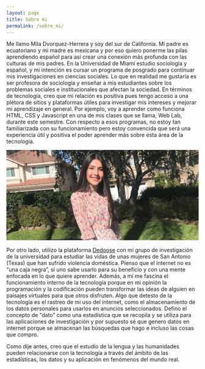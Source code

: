 ```yaml
---
layout: page
title: Sobre mi
permalink: /sobre_mi/
---
```


  Me llamo Mila Dvorquez-Herrera y soy del sur de California. Mi padre es ecuatoriano y mi madre es mexicana y por eso quiero ponerme las pilas  aprendiendo  español para así crear una conexión más profunda con las culturas de mis padres. En la Universidad de Miami estudio sociología y español, y mi intención es cursar un programa de posgrado para continuar mis investigaciones en ciencias sociales. Lo que en realidad me gustaría es ser profesora de sociología y enseñar a mis estudiantes sobre los problemas sociales e institucionales que afectan la sociedad. En términos de tecnología, creo que mi relación es positiva pues tengo acceso a  una plétora de sitios y plataformas útiles para investigar mis intereses y  mejorar mi aprendizaje en general. Por ejemplo, voy a aprender como funciona HTML, CSS y Javascript en una de mis clases que se llama, Web Lab, durante este semestre. Con respecto a esos programas, no estoy tan familiarizada con su funcionamiento pero estoy convencida que será una experiencia útil y positiva el poder aprender más sobre esta área de la tecnología. 
  
  <img src="/assets/mila.JPG" alt="mila" width="600"/>
  
Por otro lado, utilizo la plataforma [Dedoose](https://www.dedoose.com/) con mi grupo de investigación de la universidad para estudiar las vidas de unas mujeres de San Antonio (Texas) que han sufrido violencia doméstica. Pienso que el internet no es “una caja negra”, si uno sabe usarlo para su beneficio y con una mente enfocada en lo que quiere aprender. Además, a mí me fascina el funcionamiento interno de la tecnología porque en mi opinión la programación y la codificación pueden transformar las ideas de alguien en paisajes virtuales para que otros disfruten. Algo que detesto de la tecnología es el rastreo de mi uso del internet, como el almacenamiento de los datos personales para usarlos en anuncios seleccionados. Defino el concepto de “dato” como una estadística que se recopila y se utiliza para las aplicaciones de investigación y por supuesto sé que genero datos en internet porque se almacenan las búsquedas que hago e incluso las cosas que compro. 
  
Como dije antes, creo que el estudio de la lengua y las humanidades pueden relacionarse con la tecnología a través del ámbito de las estadísticas, los datos y su aplicación en fenómenos del mundo real. 
